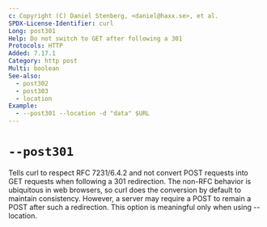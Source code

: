 ```yaml
---
c: Copyright (C) Daniel Stenberg, <daniel@haxx.se>, et al.
SPDX-License-Identifier: curl
Long: post301
Help: Do not switch to GET after following a 301
Protocols: HTTP
Added: 7.17.1
Category: http post
Multi: boolean
See-also:
  - post302
  - post303
  - location
Example:
  - --post301 --location -d "data" $URL
---
```


# `--post301`

Tells curl to respect RFC 7231/6.4.2 and not convert POST requests into GET
requests when following a 301 redirection. The non-RFC behavior is ubiquitous
in web browsers, so curl does the conversion by default to maintain
consistency. However, a server may require a POST to remain a POST after such
a redirection. This option is meaningful only when using --location.
